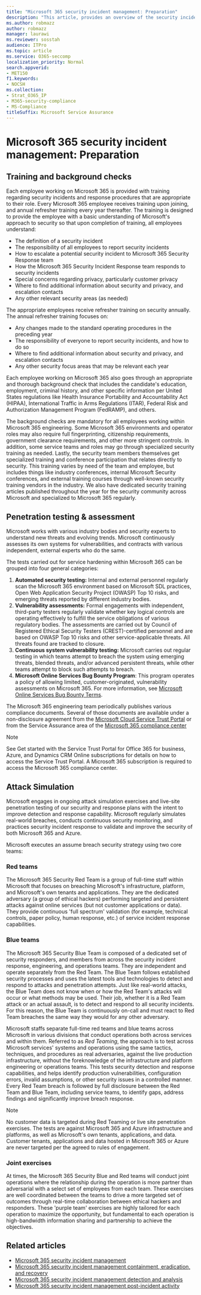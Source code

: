```yaml
---
title: "Microsoft 365 security incident management: Preparation"
description: "This article, provides an overview of the security incident management preparation process in Microsoft 365."
ms.author: robmazz
author: robmazz
manager: laurawi
ms.reviewer: sosstah
audience: ITPro
ms.topic: article
ms.service: O365-seccomp
localization_priority: Normal
search.appverid:
- MET150
f1.keywords:
- NOCSH
ms.collection:
- Strat_O365_IP
- M365-security-compliance
- MS-Compliance
titleSuffix: Microsoft Service Assurance
---
```


# Microsoft 365 security incident management: Preparation

## Training and background checks

Each employee working on Microsoft 365 is provided with training regarding security incidents and response procedures that are appropriate to their role. Every Microsoft 365 employee receives training upon joining, and annual refresher training every year thereafter. The training is designed to provide the employee with a basic understanding of Microsoft's approach to security so that upon completion of training, all employees understand:

- The definition of a security incident
- The responsibility of all employees to report security incidents
- How to escalate a potential security incident to Microsoft 365 Security Response team
- How the Microsoft 365 Security Incident Response team responds to security incidents
- Special concerns regarding privacy, particularly customer privacy
- Where to find additional information about security and privacy, and escalation contacts
- Any other relevant security areas (as needed)

The appropriate employees receive refresher training on security annually. The annual refresher training focuses on:

- Any changes made to the standard operating procedures in the preceding year
- The responsibility of everyone to report security incidents, and how to do so
- Where to find additional information about security and privacy, and escalation contacts
- Any other security focus areas that may be relevant each year

Each employee working on Microsoft 365 also goes through an appropriate and thorough background check that includes the candidate's education, employment, criminal history, and other specific information per United States regulations like Health Insurance Portability and Accountability Act (HIPAA), International Traffic in Arms Regulations (ITAR), Federal Risk and Authorization Management Program (FedRAMP), and others.

The background checks are mandatory for all employees working within Microsoft 365 engineering. Some Microsoft 365 environments and operator roles may also require full fingerprinting, citizenship requirements, government clearance requirements, and other more stringent controls. In addition, some service teams and roles may go through specialized security training as needed. Lastly, the security team members themselves get specialized training and conference participation that relates directly to security. This training varies by need of the team and employee, but includes things like industry conferences, internal Microsoft Security conferences, and external training courses through well-known security training vendors in the industry. We also have dedicated security training articles published throughout the year for the security community across Microsoft and specialized to Microsoft 365 regularly.

## Penetration testing & assessment

Microsoft works with various industry bodies and security experts to understand new threats and evolving trends. Microsoft continuously assesses its own systems for vulnerabilities, and contracts with various independent, external experts who do the same.

The tests carried out for service hardening within Microsoft 365 can be grouped into four general categories:

1. **Automated security testing:** Internal and external personnel regularly scan the Microsoft 365 environment based on Microsoft SDL practices, Open Web Application Security Project (OWASP) Top 10 risks, and emerging threats reported by different industry bodies.
2. **Vulnerability assessments:** Formal engagements with independent, third-party testers regularly validate whether key logical controls are operating effectively to fulfill the service obligations of various regulatory bodies. The assessments are carried out by Council of Registered Ethical Security Testers (CREST)-certified personnel and are based on OWASP Top 10 risks and other service-applicable threats. All threats found are tracked to closure.
3. **Continuous system vulnerability testing:** Microsoft carries out regular testing in which teams attempt to breach the system using emerging threats, blended threats, and/or advanced persistent threats, while other teams attempt to block such attempts to breach.
4. **Microsoft Online Services Bug Bounty Program**: This program operates a policy of allowing limited, customer-originated, vulnerability assessments on Microsoft 365. For more information, see [Microsoft Online Services Bug Bounty Terms](https://www.microsoft.com/msrc/bounty-terms).

The Microsoft 365 engineering team periodically publishes various compliance documents. Several of those documents are available under a non-disclosure agreement from the [Microsoft Cloud Service Trust Portal](https://aka.ms/STP) or from the Service Assurance area of the [Microsoft 365 compliance center](https://compliance.office.com)

>[!NOTE]
>See Get started with the Service Trust Portal for Office 365 for business, Azure, and Dynamics CRM Online subscriptions for details on how to access the Service Trust Portal. A Microsoft 365 subscription is required to access the Microsoft 365 compliance center.

## Attack Simulation

Microsoft engages in ongoing attack simulation exercises and live-site penetration testing of our security and response plans with the intent to improve detection and response capability. Microsoft regularly simulates real-world breaches, conducts continuous security monitoring, and practices security incident response to validate and improve the security of both Microsoft 365 and Azure.

Microsoft executes an assume breach security strategy using two core teams:

### Red teams

The Microsoft 365 Security Red Team is a group of full-time staff within Microsoft that focuses on breaching Microsoft's infrastructure, platform, and Microsoft's own tenants and applications. They are the dedicated adversary (a group of ethical hackers) performing targeted and persistent attacks against online services (but not customer applications or data). They provide continuous 'full spectrum' validation (for example, technical controls, paper policy, human response, etc.) of service incident response capabilities.

### Blue teams

The Microsoft 365 Security Blue Team is composed of a dedicated set of security responders, and members from across the security incident response, engineering, and operations teams. They are independent and operate separately from the Red Team. The Blue Team follows established security processes and uses the latest tools and technologies to detect and respond to attacks and penetration attempts. Just like real-world attacks, the Blue Team does not know when or how the Red Team's attacks will occur or what methods may be used. Their job, whether it is a Red Team attack or an actual assault, is to detect and respond to all security incidents. For this reason, the Blue Team is continuously on-call and must react to Red Team breaches the same way they would for any other adversary.

Microsoft staffs separate full-time red teams and blue teams across Microsoft in various divisions that conduct operations both across services and within them. Referred to as *Red Teaming*, the approach is to test across Microsoft services' systems and operations using the same tactics, techniques, and procedures as real adversaries, against the live production infrastructure, without the foreknowledge of the infrastructure and platform engineering or operations teams. This tests security detection and response capabilities, and helps identify production vulnerabilities, configuration errors, invalid assumptions, or other security issues in a controlled manner. Every Red Team breach is followed by full disclosure between the Red Team and Blue Team, including service teams, to identify gaps, address findings and significantly improve breach response.

>[!NOTE]
>No customer data is targeted during Red Teaming or live site penetration exercises. The tests are against Microsoft 365 and Azure infrastructure and platforms, as well as Microsoft's own tenants, applications, and data. Customer tenants, applications and data hosted in Microsoft 365 or Azure are never targeted per the agreed to rules of engagement.

### Joint exercises

At times, the Microsoft 365 Security Blue and Red teams will conduct joint operations where the relationship during the operation is more partner than adversarial with a select set of employees from each team. These exercises are well coordinated between the teams to drive a more targeted set of outcomes through real-time collaboration between ethical hackers and responders. These 'purple team' exercises are highly tailored for each operation to maximize the opportunity, but fundamental to each operation is high-bandwidth information sharing and partnership to achieve the objectives.

## Related articles

- [Microsoft 365 security incident management](assurance-security-incident-management.md)
- [Microsoft 365 security incident management containment, eradication, and recovery](assurance-sim-containment-eradication-recovery.md)
- [Microsoft 365 security incident management detection and analysis](assurance-sim-detection-analysis.md)
- [Microsoft 365 security incident management post-incident activity](assurance-sim-post-incident-activity.md)
